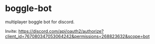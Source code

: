# boggle-bot
multiplayer boggle bot for discord.

Invite: https://discord.com/api/oauth2/authorize?client_id=767080347053064242&permissions=268823632&scope=bot
